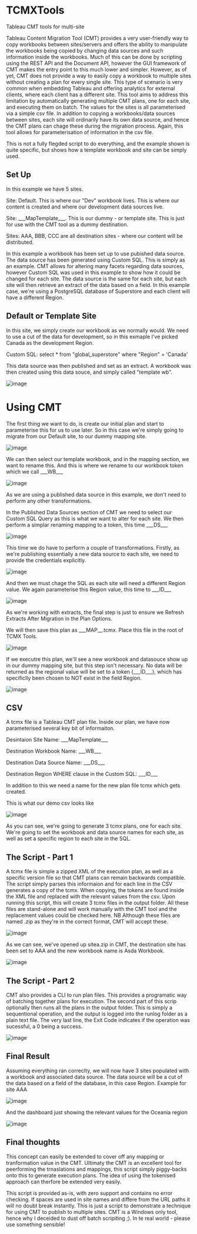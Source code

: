 # TCMXTools
Tableau CMT tools for multi-site 

Tableau Content Migration Tool (CMT) provides a very user-friendly way to copy workbooks between sites/servers and offers the ability to manipulate the workbooks being copied by changing data sources and such information inside the workbooks. Much of this can be done by scripting using the REST API and the Document API, however the GUI framework of CMT makes the entry point to this much lower and simpler. However, as of yet, CMT does not provide a way to easily copy a workbook to multiple sites without creating a plan for every single site. This type of scenario is very common when embedding Tableau and offering analytics for external clients, where each client has a different site. This tool aims to address this limitation by automatically generating multiple CMT plans, one for each site, and executing them on batch. The values for the sites is all parameterised via a simple csv file. 
In addition to copying a workbooks/data sources between sites, each site will ordinarily have its own data source, and hence the CMT plans can chage these during the migration process. Again, this tool allows for parameterisation of information in the csv file. 

This is not a fully flegded script to do everything, and the example shown is quite specific, but shows how a template workbook and site can be simply used. 

## Set Up
In this example we have 5 sites. 

Site: Default. This is where our "Dev" workbook lives. This is where our content is created and where our development data sources live. 

Site: \_\_\_MapTemplate_\_\_. This is our dummy - or template site. This is just for use with the CMT tool as a dummy destination.

Sites: AAA, BBB, CCC are all destination sites - where our content will be distributed. 

In this example a workbook has been set up to use pubished data source. The data source has been generated using Custom SQL. This is simply as an example. CMT allows for altering many facets regarding data sources, however Custom SQL was used in this example to show how it could be changed for each site. The data source is the same for each site, but each site will then retrieve an extract of the data based on a field. In this example case, we're using a PostgreSQL database of Superstore and each client will have a different Region. 

## Default or Template Site
In this site, we simply create our workbook as we normally would. We need to use a cut of the data for development, so in this exmaple I've picked Canada as the development Region. 

Custom SQL: select * from "global_superstore" where "Region" = 'Canada'

This data source was then published and set as an extract. A workbook was then created using this data souce, and simply called "template wb".

![image](https://user-images.githubusercontent.com/47423639/154929057-e701538f-bde5-43bc-8c48-4bbd0387f2a9.png)

# Using CMT 
The first thing we want to do, is create our initial plan and start to parameterise this for us to use later. So in this case we're simply going to migrate from our Default site, to our dummy mapping site. 

![image](https://user-images.githubusercontent.com/47423639/154929389-01086b61-be3a-414b-a561-c58363a86656.png)

We can then select our template workbook, and in the mapping section, we want to rename this. And this is where we rename to our workbook token which we call \_\_\_WB\_\_\_

![image](https://user-images.githubusercontent.com/47423639/154929558-d63c1dc4-69f6-4574-b764-85339e1672b1.png)

As we are using a published data source in this example, we don't need to perform any other transformations. 

In the Published Data Sources section of CMT we need to select our Custom SQL Query as this is what we want to alter for each site. We then perform a simplar renaming mapping to a token, this time \_\_\_DS\_\_\_

![image](https://user-images.githubusercontent.com/47423639/154930137-0211222d-694a-49a0-ab55-afb5dc03b405.png)

This time we do have to perform a couple of transformations. Firstly, as we're publishing essentially a new data source to each site, we need to provide the credentials explicitly.   

![image](https://user-images.githubusercontent.com/47423639/154930456-5fbe4f61-bef6-4897-b5fb-2739256e0ead.png)


And then we must chage the SQL as each site will need a different Region value. We again parameterise this Region value, this time to \_\_\_ID\_\_\_

![image](https://user-images.githubusercontent.com/47423639/154930695-ca168547-e837-485f-a3f5-27bcdf591bfe.png)

As we're working with extracts, the final step is just to ensure we Refresh Extracts After Migration in the Plan Options. 

We will then save this plan as \_\_\_MAP\_\_\.tcmx. Place this file in the root of TCMX Tools. 

![image](https://user-images.githubusercontent.com/47423639/154933874-a0a1c6dc-d02b-4800-bbb4-14f9a4c66028.png)


If we executre this plan, we'll see a new workbook and datasouce show up in our dummy mapping site, but this step isn't necessary. No data will be returned as the regional value will be set to a token (\_\_\_ID\_\_\_), which has specificlly been chosen to NOT exist in the field Region. 

![image](https://user-images.githubusercontent.com/47423639/154931475-befbba58-98b7-4f97-b866-a5ff697ad44b.png)


## CSV 
A tcmx file is a Tableau CMT plan file. Inside our plan, we have now parameterised several key bit of informaiton. 

Desintaion Site Name: \_\_\_MapTemplate\_\_\_

Destination Workbook Name: \_\_\_WB\_\_\_

Destination Data Source Name: \_\_\_DS\_\_\_

Destination Region WHERE clause in the Custom SQL: \_\_\_ID\_\_\_

In addition to this we need a name for the new plan file tcmx which gets created. 

This is what our demo csv looks like

![image](https://user-images.githubusercontent.com/47423639/154932835-5bbae178-13f2-49f9-9e17-ade974ccdd8c.png)

As you can see, we're going to generate 3 tcmx plans, one for each site. We're going to set the workbook and data source names for each site, as well as set a specific region to each site in the SQL. 

## The Script - Part 1
A tcmx file is simple a zipped XML of the execution plan, as well as a specific version file so that CMT plans can remain backwards compatible. The script simply parses this informaion and for each line in the CSV generates a copy of the tcmx. When copying, the tokens are found inside the XML file and replaced with the relevant values from the csv. Upon running this script, this will create 3 tcmx files in the output folder. All these files are stand-alone and will work manually with the CMT tool and the replacement values could be checked here. NB Although these files are named .zip as they're in the correct format, CMT will accept these. 

![image](https://user-images.githubusercontent.com/47423639/154933992-de210d8c-9e86-44b6-85fd-b6b53d815e5a.png)

As we can see, we've opened up sitea.zip in CMT, the destination site has been set to AAA and the new workbook name is Asda Workbook. 

![image](https://user-images.githubusercontent.com/47423639/154934423-1e366eee-4263-40ea-93b9-1458663bde6b.png)

## The Script - Part 2
CMT also provides a CLI to run plan files. This provides a programatic way of batching together plans for execution. The second part of this scrip optionally then runs all the plans in the output folder. This is simply a sequentional operation, and the output is logged into the runlog folder as a plain text file. The very last line, the Exit Code indicates if the operation was sucessful, a 0 being a success. 

![image](https://user-images.githubusercontent.com/47423639/154934937-424e8e29-e04d-4ef8-a016-c1994b4c97a9.png)


## Final Result 
Assuming everything ran correclty, we will now have 3 sites populated with a workbook and associated data source. The data source will be a cut of the data based on a field of the database, in this case Region. Example for site AAA

![image](https://user-images.githubusercontent.com/47423639/154935498-b120856a-bf26-4d34-af63-4e03198e7be2.png)

And the dashboard just showing the relevant values for the Oceania region 

![image](https://user-images.githubusercontent.com/47423639/154935983-ca8952ee-f8d2-4946-a51b-4b663fb391be.png)

## Final thoughts
This concept can easily be extended to cover off any mapping or tranformation value in the CMT. Ultimaty the CMT is an excellent tool for peerforming the trnaslations and mappings, this script simply piggy-backs onto this to generate execution plans. The idea of using the tokenised approach can therfore be extended very easily. 

This script is provided as-is, with zero support and contains no error checking. If spaces are used in site names and differe from the URL paths it will no doubt break instantly. This is just a script to demonstrate a technique for using CMT to publish to multiple sites. CMT is a Windows only tool, hence why I deceided to dust off batch scripiting ;). In te real world - please use something sensible! 
